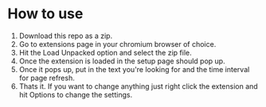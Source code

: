 # How to use

1. Download this repo as a zip.
2. Go to extensions page in your chromium browser of choice.
3. Hit the Load Unpacked option and select the zip file.
4. Once the extension is loaded in the setup page should pop up.
5. Once it pops up, put in the text you're looking for and the time interval for page refresh.
6. Thats it. If you want to change anything just right click the extension and hit Options to change the settings.
